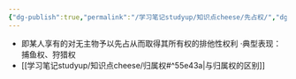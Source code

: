 ```yaml
---
{"dg-publish":true,"permalink":"/学习笔记studyup/知识点cheese/先占权/","dgPassFrontmatter":true,"created":"2024-07-05T15:47:47.866+08:00","updated":"2024-09-11T12:31:38.868+08:00"}
---
```


- 即某人享有的对无主物予以先占从而取得其所有权的排他性权利
·典型表现：捕鱼权、狩猎权
- [[学习笔记studyup/知识点cheese/归属权#^55e43a\|与归属权的区别]]
